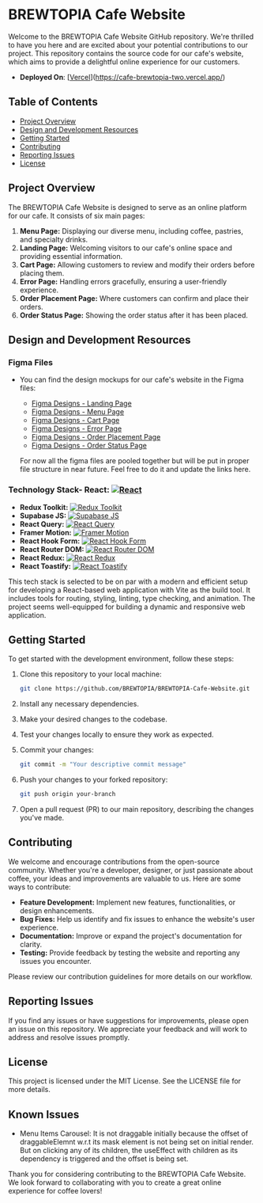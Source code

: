 # BREWTOPIA Cafe Website

Welcome to the BREWTOPIA Cafe Website GitHub repository. We're thrilled to have you here and are excited about your potential contributions to our project. This repository contains the source code for our cafe's website, which aims to provide a delightful online experience for our customers.
- **Deployed On**: [[Vercel](https://cafe-brewtopia.vercel.app/)](https://cafe-brewtopia-two.vercel.app/)

## Table of Contents
- [Project Overview](#project-overview)
- [Design and Development Resources](#design-and-development-resources)
- [Getting Started](#getting-started)
- [Contributing](#contributing)
- [Reporting Issues](#reporting-issues)
- [License](#license)

## Project Overview
The BREWTOPIA Cafe Website is designed to serve as an online platform for our cafe. It consists of six main pages:

1. **Menu Page:** Displaying our diverse menu, including coffee, pastries, and specialty drinks.
2. **Landing Page:** Welcoming visitors to our cafe's online space and providing essential information.
3. **Cart Page:** Allowing customers to review and modify their orders before placing them.
4. **Error Page:** Handling errors gracefully, ensuring a user-friendly experience.
5. **Order Placement Page:** Where customers can confirm and place their orders.
6. **Order Status Page:** Showing the order status after it has been placed.

## Design and Development Resources

### Figma Files
- You can find the design mockups for our cafe's website in the Figma files:
  - [Figma Designs - Landing Page](https://www.figma.com/file/1Qnxj97JsntBx3BUcLQfmF/Untitled?type=design&node-id=0%3A1&mode=design&t=wKewrM3uwK99sLSc-1)
  - [Figma Designs - Menu Page](https://www.figma.com/file/1Qnxj97JsntBx3BUcLQfmF/Untitled?type=design&node-id=0%3A1&mode=design&t=wKewrM3uwK99sLSc-1)
  - [Figma Designs - Cart Page](https://www.figma.com/file/1Qnxj97JsntBx3BUcLQfmF/Untitled?type=design&node-id=0%3A1&mode=design&t=wKewrM3uwK99sLSc-1)
  - [Figma Designs - Error Page](https://www.figma.com/file/1Qnxj97JsntBx3BUcLQfmF/Untitled?type=design&node-id=0%3A1&mode=design&t=wKewrM3uwK99sLSc-1)
  - [Figma Designs - Order Placement Page](https://www.figma.com/file/1Qnxj97JsntBx3BUcLQfmF/Untitled?type=design&node-id=0%3A1&mode=design&t=wKewrM3uwK99sLSc-1)
  - [Figma Designs - Order Status Page](https://www.figma.com/file/1Qnxj97JsntBx3BUcLQfmF/Untitled?type=design&node-id=0%3A1&mode=design&t=wKewrM3uwK99sLSc-1)

  For now all the figma files are pooled together but will be put in proper file structure in near future. Feel free to do it and update the links here.

### Technology Stack- **React:** [![React](https://img.shields.io/badge/React-18.2.0-blue.svg)](https://reactjs.org/)
- **Redux Toolkit:** [![Redux Toolkit](https://img.shields.io/badge/Redux_Toolkit-1.9.7-purple.svg)](https://redux-toolkit.js.org/)
- **Supabase JS:** [![Supabase JS](https://img.shields.io/badge/Supabase_JS-2.38.4-orange.svg)](https://supabase.io/)
- **React Query:** [![React Query](https://img.shields.io/badge/React_Query-5.8.4-green.svg)](https://react-query.tanstack.com/)
- **Framer Motion:** [![Framer Motion](https://img.shields.io/badge/Framer_Motion-10.16.4-pink.svg)](https://www.framer.com/motion/)
- **React Hook Form:** [![React Hook Form](https://img.shields.io/badge/React_Hook_Form-7.48.2-blue.svg)](https://react-hook-form.com/)
- **React Router DOM:** [![React Router DOM](https://img.shields.io/badge/React_Router_DOM-6.18.0-purple.svg)](https://reactrouter.com/)
- **React Redux:** [![React Redux](https://img.shields.io/badge/React_Redux-8.1.3-blue.svg)](https://react-redux.js.org/)
- **React Toastify:** [![React Toastify](https://img.shields.io/badge/React_Toastify-9.1.3-yellow.svg)](https://fkhadra.github.io/react-toastify/)


This tech stack is selected to be on par with a modern and efficient setup for developing a React-based web application with Vite as the build tool. It includes tools for routing, styling, linting, type checking, and animation. The project seems well-equipped for building a dynamic and responsive web application.


## Getting Started
To get started with the development environment, follow these steps:

1. Clone this repository to your local machine:
   ```bash
   git clone https://github.com/BREWTOPIA/BREWTOPIA-Cafe-Website.git

1. Install any necessary dependencies.

2. Make your desired changes to the codebase.

3. Test your changes locally to ensure they work as expected.

4. Commit your changes:
    ```bash
    git commit -m "Your descriptive commit message"

5. Push your changes to your forked repository:
    ```bash
    git push origin your-branch

6. Open a pull request (PR) to our main repository, describing the changes you've made.

## Contributing
We welcome and encourage contributions from the open-source community. Whether you're a developer, designer, or just passionate about coffee, your ideas and improvements are valuable to us. Here are some ways to contribute:


- **Feature Development:** Implement new features, functionalities, or design enhancements.
- **Bug Fixes:** Help us identify and fix issues to enhance the website's user experience.
- **Documentation:** Improve or expand the project's documentation for clarity.
- **Testing:** Provide feedback by testing the website and reporting any issues you encounter.

Please review our contribution guidelines for more details on our workflow.

## Reporting Issues
If you find any issues or have suggestions for improvements, please open an issue on this repository. We appreciate your feedback and will work to address and resolve issues promptly.

## License
This project is licensed under the MIT License. See the LICENSE file for more details.

## Known Issues
  - Menu Items Carousel: It is not draggable initially because the offset of draggableElemnt w.r.t its mask element is not being set on initial render. But on
                         clicking any of its children, the useEffect with children as its dependency is triggered and the offset is being set.

Thank you for considering contributing to the BREWTOPIA Cafe Website. We look forward to collaborating with you to create a great online experience for coffee lovers!
